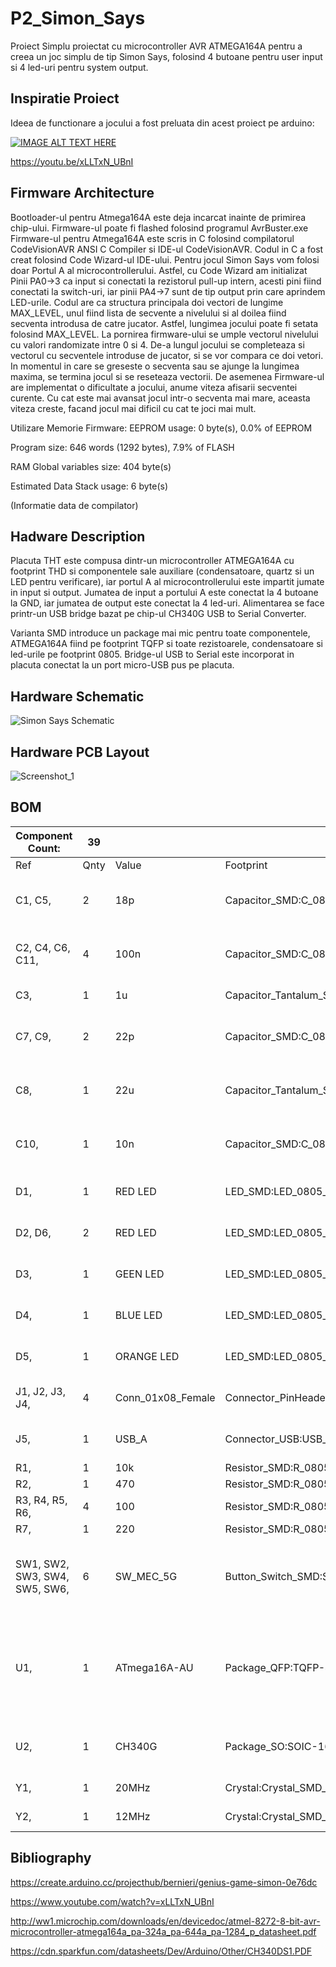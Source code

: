 # P2_Simon_Says
Proiect Simplu proiectat cu microcontroller AVR ATMEGA164A pentru a creea un joc simplu de tip Simon Says, folosind 4 butoane pentru user input si 4 led-uri pentru system output. 

## Inspiratie Proiect
Ideea de functionare a jocului a fost preluata din acest proiect pe arduino:

[![IMAGE ALT TEXT HERE](https://img.youtube.com/vi/xLLTxN_UBnI/0.jpg)](https://www.youtube.com/watch?v=xLLTxN_UBnI)

https://youtu.be/xLLTxN_UBnI

## Firmware Architecture
Bootloader-ul pentru Atmega164A este deja incarcat inainte de primirea chip-ului. Firmware-ul poate fi flashed folosind programul AvrBuster.exe
Firmware-ul pentru Atmega164A este scris in C folosind compilatorul CodeVisionAVR ANSI C Compiler si IDE-ul CodeVisionAVR. Codul in C  a fost creat folosind Code Wizard-ul IDE-ului.
Pentru jocul Simon Says vom folosi doar Portul A al microcontrollerului. Astfel, cu Code Wizard am initializat Pinii PA0->3 ca input si conectati la rezistorul pull-up intern, acesti pini fiind conectati la switch-uri, iar pinii PA4->7 sunt de tip output prin care aprindem LED-urile.
Codul are ca structura principala doi vectori de lungime MAX_LEVEL, unul fiind lista de secvente a nivelului si al doilea fiind secventa introdusa de catre jucator.
Astfel, lungimea jocului poate fi setata folosind MAX_LEVEL. La pornirea firmware-ului se umple vectorul nivelului cu valori randomizate intre 0 si 4. De-a lungul jocului se completeaza si vectorul cu secventele introduse de jucator, si se vor compara ce doi vetori. In momentul in care se greseste o secventa sau se ajunge la lungimea maxima, se termina jocul si se reseteaza vectorii.
De asemenea Firmware-ul are implementat o dificultate a jocului, anume viteza afisarii secventei curente. Cu cat este mai avansat jocul intr-o secventa mai mare, aceasta viteza creste, facand jocul mai dificil cu cat te joci mai mult.

Utilizare Memorie Firmware:
EEPROM usage: 0 byte(s), 0.0% of EEPROM

Program size: 646 words (1292 bytes), 7.9% of FLASH

RAM Global variables size: 404 byte(s)

Estimated Data Stack usage: 6 byte(s)

(Informatie data de compilator)

## Hadware Description
Placuta THT este compusa dintr-un microcontroller ATMEGA164A cu footprint THD si componentele sale auxiliare (condensatoare, quartz si un LED pentru verificare), iar portul A al microcontrollerului este impartit jumate in input si output. Jumatea de input a portului A este conectat la 4 butoane la GND, iar jumatea de output este conectat la 4 led-uri. Alimentarea se face printr-un USB bridge bazat pe chip-ul CH340G USB to Serial Converter.

Varianta SMD introduce un package mai mic pentru toate componentele, ATMEGA164A fiind pe footprint TQFP si toate rezistoarele, condensatoare si led-urile pe footprint 0805. Bridge-ul USB to Serial este incorporat in placuta conectat la un port micro-USB pus pe placuta.
## Hardware Schematic 
![Simon Says Schematic](https://user-images.githubusercontent.com/107213955/173852601-c4251566-8397-4a43-937b-b6ac5f7ba3bf.jpg)
## Hardware PCB Layout
![Screenshot_1](https://user-images.githubusercontent.com/107213955/173942404-e15a8992-f185-4c62-8aa9-2c28f8984cef.png)

## BOM 

| Component Count:               | 39   |                   |                                                            |                                                         |
|--------------------------------|------|-------------------|------------------------------------------------------------|---------------------------------------------------------|
| Ref                            | Qnty | Value             | Footprint                                                  | Description                                             |
| C1, C5,                        | 2    | 18p               | Capacitor_SMD:C_0805_2012Metric                            | Capacitor symbol for simulation only                    |
| C2, C4, C6, C11,               | 4    | 100n              | Capacitor_SMD:C_0805_2012Metric                            | Capacitor symbol for simulation only                    |
| C3,                            | 1    | 1u                | Capacitor_Tantalum_SMD:CP_EIA-3216-18_Kemet-A              | Polarized capacitor                                     |
| C7, C9,                        | 2    | 22p               | Capacitor_SMD:C_0805_2012Metric                            | Capacitor symbol for simulation only                    |
| C8,                            | 1    | 22u               | Capacitor_Tantalum_SMD:CP_EIA-3216-12_Kemet-S              | Capacitor symbol for simulation only                    |
| C10,                           | 1    | 10n               | Capacitor_SMD:C_0805_2012Metric                            | Capacitor symbol for simulation only                    |
| D1,                            | 1    | RED LED           | LED_SMD:LED_0805_2012Metric                                | Light emitting diode                                    |
| D2, D6,                        | 2    | RED  LED          | LED_SMD:LED_0805_2012Metric                                | Light emitting diode                                    |
| D3,                            | 1    | GEEN LED          | LED_SMD:LED_0805_2012Metric                                | Light emitting diode                                    |
| D4,                            | 1    | BLUE LED          | LED_SMD:LED_0805_2012Metric                                | Light emitting diode                                    |
| D5,                            | 1    | ORANGE LED        | LED_SMD:LED_0805_2012Metric                                | Light emitting diode                                    |
| J1, J2, J3, J4,                | 4    | Conn_01x08_Female | Connector_PinHeader_1.00mm:PinHeader_1x08_P1.00mm_Vertical | Generic 1x8 Connector                                   |
| J5,                            | 1    | USB_A             | Connector_USB:USB_A_Molex_67643_Horizontal                 | USB Type A connector                                    |
| R1,                            | 1    | 10k               | Resistor_SMD:R_0805_2012Metric                             | Resistor                                                |
| R2,                            | 1    | 470               | Resistor_SMD:R_0805_2012Metric                             | Resistor                                                |
| R3, R4, R5, R6,                | 4    | 100               | Resistor_SMD:R_0805_2012Metric                             | Resistor                                                |
| R7,                            | 1    | 220               | Resistor_SMD:R_0805_2012Metric                             | Resistor                                                |
| SW1, SW2, SW3, SW4, SW5, SW6,  | 6    | SW_MEC_5G         | Button_Switch_SMD:SW_MEC_5GSH9                             | MEC 5G single pole normally-open tactile switch         |
| U1,                            | 1    | ATmega16A-AU      | Package_QFP:TQFP-44_10x10mm_P0.8mm                         | 16MHz, 16kB Flash, 1kB SRAM, 512B EEPROM, JTAG, TQFP-44 |
| U2,                            | 1    | CH340G            | Package_SO:SOIC-16_3.9x9.9mm_P1.27mm                       | USB serial converter, UART, SOIC-16                     |
| Y1,                            | 1    | 20MHz             | Crystal:Crystal_SMD_HC49-SD_HandSoldering                  | Two pin crystal                                         |
| Y2,                            | 1    | 12MHz             | Crystal:Crystal_SMD_HC49-SD_HandSoldering                  | Two pin crystal                                         |

## Bibliography

https://create.arduino.cc/projecthub/bernieri/genius-game-simon-0e76dc

https://www.youtube.com/watch?v=xLLTxN_UBnI

http://ww1.microchip.com/downloads/en/devicedoc/atmel-8272-8-bit-avr-microcontroller-atmega164a_pa-324a_pa-644a_pa-1284_p_datasheet.pdf

https://cdn.sparkfun.com/datasheets/Dev/Arduino/Other/CH340DS1.PDF



